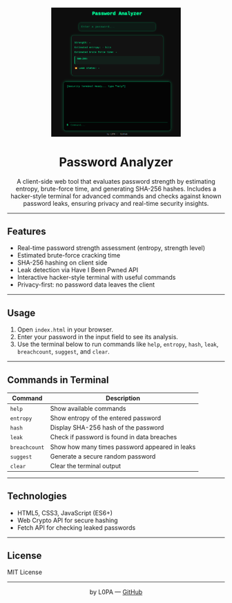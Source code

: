 <p align="center">
  <img src="https://github.com/HaxL0p4/Password-Analyzer/blob/main/img/pass.png" alt="Password Analyzer" width="300" />
</p>

<h1 align="center">Password Analyzer</h1>

<p align="center">
  A client-side web tool that evaluates password strength by estimating entropy, brute-force time, and generating SHA-256 hashes.  
  Includes a hacker-style terminal for advanced commands and checks against known password leaks, ensuring privacy and real-time security insights.
</p>

---

## Features

- Real-time password strength assessment (entropy, strength level)
- Estimated brute-force cracking time
- SHA-256 hashing on client side
- Leak detection via Have I Been Pwned API
- Interactive hacker-style terminal with useful commands
- Privacy-first: no password data leaves the client

---

## Usage

1. Open `index.html` in your browser.
2. Enter your password in the input field to see its analysis.
3. Use the terminal below to run commands like `help`, `entropy`, `hash`, `leak`, `breachcount`, `suggest`, and `clear`.

---

## Commands in Terminal

| Command     | Description                                |
|-------------|--------------------------------------------|
| `help`      | Show available commands                     |
| `entropy`   | Show entropy of the entered password       |
| `hash`      | Display SHA-256 hash of the password       |
| `leak`      | Check if password is found in data breaches|
| `breachcount`| Show how many times password appeared in leaks |
| `suggest`   | Generate a secure random password           |
| `clear`     | Clear the terminal output                    |

---

## Technologies

- HTML5, CSS3, JavaScript (ES6+)
- Web Crypto API for secure hashing
- Fetch API for checking leaked passwords

---

## License

MIT License

---

<p align="center">
  by L0PA — <a href="https://github.com/HaxL0p4" target="_blank" rel="noopener noreferrer">GitHub</a>
</p>
